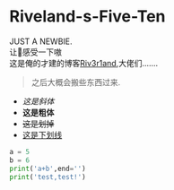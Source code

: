 # Riveland-s-Five-Ten
JUST A NEWBIE.<br>
让👴感受一下嗷<br>
这是俺的才建的博客[Riv3r1and](https://www.cnblogs.com/Riv3r1and/),大佬们.......
>之后大概会搬些东西过来.<br>
+ *这是斜体*<br>
+ **这是粗体**<br>
+ ~~这是划掉~~<br>
+ <u>这是下划线</u>


```python
a = 5
b = 6
print('a+b',end='')
print('test,test!')
```

